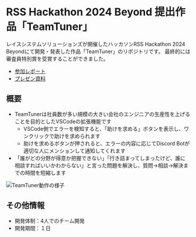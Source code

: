 # RSS Hackathon 2024 Beyond 提出作品「TeamTuner」

レイスシステムソリューションズが開催したハッカソンRSS Hackathon 2024 Beyondにて開発・発表した作品「TeamTuner」のリポジトリです。
最終的には審査員特別賞を受賞することができました。

- [参加レポート](https://zenn.dev/somahc/articles/dd3eee4f9468ba)
- [プレゼン資料](https://www.canva.com/design/DAGI4jyp298/X81s_6ZBPs4uNsIN2BBFEA/view?utm_content=DAGI4jyp298&utm_campaign=designshare&utm_medium=link&utm_source=editor)

## 概要
- TeamTunerは社員数が多い規模の大きい会社のエンジニアの生産性を上げることを目的としたVSCodeの拡張機能です
  - VSCode側でエラーを検知すると、「助けを求める」ボタンを表示し、ワンクリックで助けを求められます
  - 助けを求めるボタンが押されると、エラーの内容に応じてDiscord Botが適切な人にメンションして通知してくれます
- 「誰がどの分野が得意か把握できない」「行き詰まってしまったけど、誰に相談すればいいかわからない」と言った問題を解決し、質問→相談→解決までの時間を短縮します

![TeamTuner動作の様子](https://storage.googleapis.com/zenn-user-upload/a539f37a1aa6-20240626.gif)

## その他情報
- 開発体制：4人でのチーム開発
- 開発期間：１日